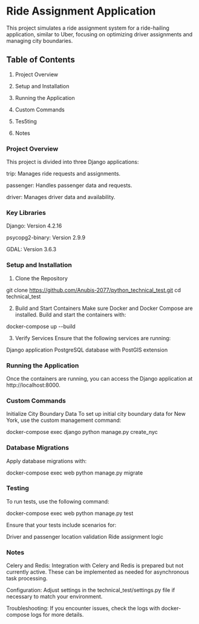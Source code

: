 # Ride Assignment Application

This project simulates a ride assignment system for a ride-hailing application, similar to Uber, focusing on optimizing driver assignments and managing city boundaries.

## Table of Contents

1. Project Overview

2. Setup and Installation

3. Running the Application

4. Custom Commands

5. Tes5ting

6. Notes

### Project Overview

This project is divided into three Django applications:

trip: Manages ride requests and assignments.

passenger: Handles passenger data and requests.

driver: Manages driver data and availability.

### Key Libraries

Django: Version 4.2.16

psycopg2-binary: Version 2.9.9

GDAL: Version 3.6.3

### Setup and Installation

1. Clone the Repository

git clone https://github.com/Anubis-2077/python_technical_test.git
cd technical_test

2. Build and Start Containers Make sure Docker and Docker Compose are installed. Build and start the containers with:

docker-compose up --build

3. Verify Services Ensure that the following services are running:

Django application
PostgreSQL database with PostGIS extension

### Running the Application
Once the containers are running, you can access the Django application at http://localhost:8000.

### Custom Commands

Initialize City Boundary Data
To set up initial city boundary data for New York, use the custom management command:

docker-compose exec django python manage.py create_nyc

### Database Migrations

Apply database migrations with:

docker-compose exec web python manage.py migrate

### Testing
To run tests, use the following command:

docker-compose exec web python manage.py test

Ensure that your tests include scenarios for:

Driver and passenger location validation
Ride assignment logic

### Notes

Celery and Redis: Integration with Celery and Redis is prepared but not currently active. These can be implemented as needed for asynchronous task processing.

Configuration: Adjust settings in the technical_test/settings.py file if necessary to match your environment.

Troubleshooting: If you encounter issues, check the logs with docker-compose logs for more details.